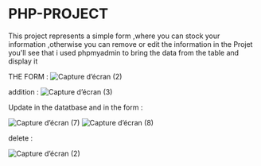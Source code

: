 # PHP-PROJECT
This project represents a simple form ,where you can stock your information ,otherwise you can remove or edit the information in the Projet  you'll see that i used phpmyadmin to bring the data from the table and display it

THE FORM :
![Capture d’écran (2)](https://user-images.githubusercontent.com/117197658/214049014-d32a2e20-0d81-41ad-8904-6114278849ad.png)

addition : 
![Capture d’écran (3)](https://user-images.githubusercontent.com/117197658/214049353-36d64ceb-86a8-4311-9093-fe221c5fb506.png)

Update in the datatbase and in the form : 

![Capture d’écran (7)](https://user-images.githubusercontent.com/117197658/214049492-6f014daa-c7cd-43c6-bc2c-28c4fe1302d4.png)
![Capture d’écran (8)](https://user-images.githubusercontent.com/117197658/214049502-d2feb772-2ddf-4c2d-86a4-58c35634d4cf.png)

delete : 

![Capture d’écran (2)](https://user-images.githubusercontent.com/117197658/214049632-32b2d4b8-e074-42c0-8bef-6108db443938.png)
